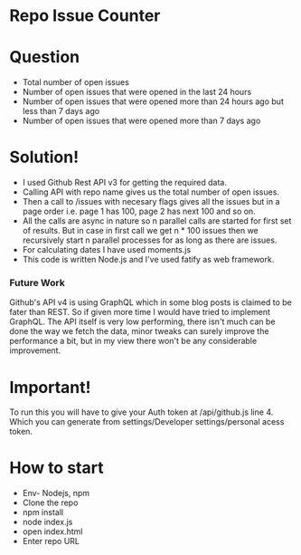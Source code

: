 # Repo Issue Counter

# Question
- Total number of open issues
- Number of open issues that were opened in the last 24 hours
- Number of open issues that were opened more than 24 hours ago but less than 7 days ago
- Number of open issues that were opened more than 7 days ago 

# Solution!

  - I used Github Rest API v3 for getting the required data.
  - Calling API with repo name gives us the total number of open issues.
  - Then a call to /issues with necesary flags gives all the issues but in a page order i.e.  page 1 has 100, page 2 has next 100 and so on.
  - All the calls are async in nature so n parallel calls are started for first set of results. But in case in first call we get n * 100 issues then we recursively start n parallel processes for as long as there are issues.
  - For calculating dates I have used moments.js
  - This code is written Node.js and I've used fatify as web framework.

### Future Work
Github's API v4 is using GraphQL which in some blog posts is claimed to be fater than REST. So if given more time I would have tried to implement GraphQL.
The API itself is very low performing, there isn't much can be done the way we fetch the data, minor tweaks can surely improve the performance a bit, but in my view there won't be any considerable improvement. 

# Important!
To run this you will have to give your Auth token at /api/github.js line 4. Which you can generate from settings/Developer settings/personal acess token.

# How to start
  - Env- Nodejs, npm
  - Clone the repo
  - npm install
  - node index.js
  - open index.html
  - Enter repo URL
  
